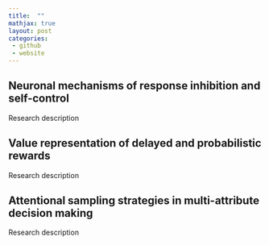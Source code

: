 ```yaml
---
title:  ""
mathjax: true
layout: post
categories: 
 - github
 - website
---
```


## Neuronal mechanisms of response inhibition and self-control

Research description

## Value representation of delayed and probabilistic rewards

Research description

## Attentional sampling strategies in multi-attribute decision making

Research description
